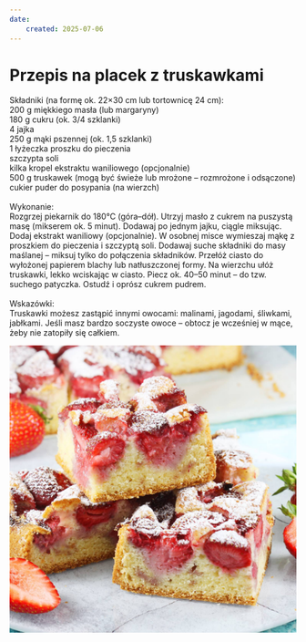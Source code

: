 ```yaml
---
date: 
    created: 2025-07-06
---
```


# Przepis na placek z truskawkami

Składniki (na formę ok. 22×30 cm lub tortownicę 24 cm):
<br>200 g miękkiego masła (lub margaryny)
<br>180 g cukru (ok. 3/4 szklanki)
<br>4 jajka
<br>250 g mąki pszennej (ok. 1,5 szklanki)
<br>1 łyżeczka proszku do pieczenia
<br>szczypta soli
<br>kilka kropel ekstraktu waniliowego (opcjonalnie)
<br>500 g truskawek (mogą być świeże lub mrożone – rozmrożone i odsączone)
<br>cukier puder do posypania (na wierzch)
<br>
<br>Wykonanie:
<br>Rozgrzej piekarnik do 180°C (góra–dół).
Utrzyj masło z cukrem na puszystą masę (mikserem ok. 5 minut).
Dodawaj po jednym jajku, ciągle miksując.
Dodaj ekstrakt waniliowy (opcjonalnie).
W osobnej misce wymieszaj mąkę z proszkiem do pieczenia i szczyptą soli.
Dodawaj suche składniki do masy maślanej – miksuj tylko do połączenia składników.
Przełóż ciasto do wyłożonej papierem blachy lub natłuszczonej formy.
Na wierzchu ułóż truskawki, lekko wciskając w ciasto.
Piecz ok. 40–50 minut – do tzw. suchego patyczka.
Ostudź i oprósz cukrem pudrem.
<br>
<br>Wskazówki:
<br>Truskawki możesz zastąpić innymi owocami: malinami, jagodami, śliwkami, jabłkami.
Jeśli masz bardzo soczyste owoce – obtocz je wcześniej w mące, żeby nie zatopiły się całkiem.

![Placek z truskawkami](./photos/placek.jpg)
